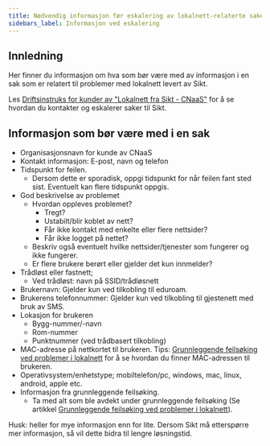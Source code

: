 ```yaml
---
title: Nødvendig informasjon før eskalering av lokalnett-relaterte saker til Sikt.
sidebars_label: Informasjon ved eskalering
---
```


## Innledning

Her finner du informasjon om hva som bør være med av informasjon i en sak som er relatert til problemer med lokalnett levert av Sikt. 

Les [Driftsinstruks for kunder av "Lokalnett fra Sikt - CNaaS"](driftsinstruks-kunde.md) for å se hvordan du kontakter og eskalerer saker til Sikt.

## Informasjon som bør være med i en sak

- Organisasjonsnavn for kunde av CNaaS
- Kontakt informasjon: E-post, navn og telefon
- Tidspunkt for feilen.
  - Dersom dette er sporadisk, oppgi tidspunkt for når feilen fant sted sist. Eventuelt kan flere tidspunkt oppgis.
- God beskrivelse av problemet
  - Hvordan oppleves problemet?
    - Tregt?
    - Ustabilt/blir koblet av nett?
    - Får ikke kontakt med enkelte eller flere nettsider?
    - Får ikke logget på nettet?
  - Beskriv også eventuelt hvilke nettsider/tjenester som fungerer og ikke fungerer.
  - Er flere brukere berørt eller gjelder det kun innmelder?
- Trådløst eller fastnett; 
  - Ved trådløst: navn på SSID/trådløsnett 
- Brukernavn: Gjelder kun ved tilkobling til eduroam.
- Brukerens telefonnummer: Gjelder kun ved tilkobling til gjestenett med bruk av SMS.
- Lokasjon for brukeren
  - Bygg-nummer/-navn
  - Rom-nummer
  - Punktnummer (ved trådbasert tilkobling)
- MAC-adresse på nettkortet til brukeren. Tips: [Grunnleggende feilsøking ved problemer i lokalnett](grunnleggende-feilsok-lokalnett.md) for å se hvordan du finner MAC-adressen til brukeren.
- Operativsystem/enhetstype; mobiltelefon/pc, windows, mac, linux, android, apple etc.
- Informasjon fra grunnleggende feilsøking. 
  - Ta med alt som ble avdekt under grunnleggende feilsøking (Se artikkel [Grunnleggende feilsøking ved problemer i lokalnett](grunnleggende-feilsok-lokalnett.md)).

Husk: heller for mye informasjon enn for lite. Dersom Sikt må etterspørre mer informasjon, så vil dette bidra til lengre løsningstid. 



